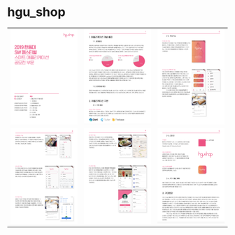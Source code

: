 # hgu_shop

<table>
 <tr>
  <td><img src="images/1.png"/></td>
  <td><img src="images/2.png"/></td>
  <td><img src="images/3.png"/></td>
 </tr> 
 <tr>
  <td><img src="images/4.png"/></td>
  <td><img src="images/5.png"/></td>
  <td><img src="images/6.png"/></td>
 </tr>
</table> 
